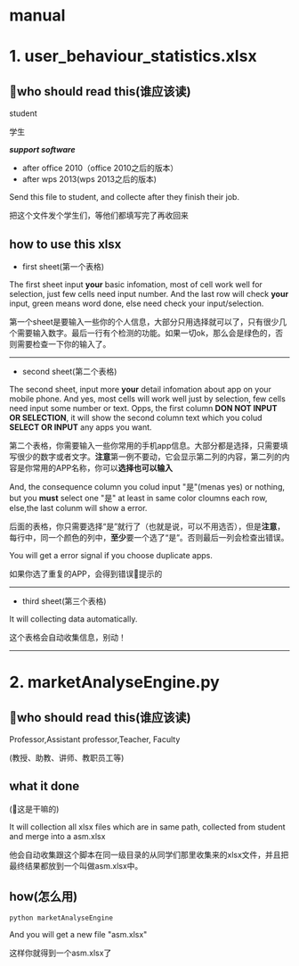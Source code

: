# manual

# 1. user_behaviour_statistics.xlsx

## who should read this(谁应该读)

student

学生

 ***support software***
 + after office 2010（office 2010之后的版本）
 + after wps 2013(wps 2013之后的版本)



Send this file to student, and collecte after they finish their job.

把这个文件发个学生们，等他们都填写完了再收回来

## how to use this xlsx

+ first sheet(第一个表格)

The first sheet input **your** basic infomation, most of cell work well for selection, just few cells need input number. And the last row will check **your** input, green means word done, else need check your input/selection.

第一个sheet是要输入一些你的个人信息，大部分只用选择就可以了，只有很少几个需要输入数字。最后一行有个检测的功能。如果一切ok，那么会是绿色的，否则需要检查一下你的输入了。

---

+ second sheet(第二个表格)

The second sheet, input more **your** detail infomation about app on your mobile phone. And yes, most cells will work well just by selection, few cells need input some number or text. Opps, the first column **DON NOT INPUT OR SELECTION**, it will show the second column text which you colud **SELECT OR INPUT** any apps you want. 

第二个表格，你需要输入一些你常用的手机app信息。大部分都是选择，只需要填写很少的数字或者文字。**注意**第一例不要动，它会显示第二列的内容，第二列的内容是你常用的APP名称，你可以**选择也可以输入**

And, the consequence column you colud input "是"(menas yes) or nothing, but you **must** select one "是" at least in same color cloumns each row, else,the last colunm will show a error. 

后面的表格，你只需要选择“是”就行了（也就是说，可以不用选否），但是**注意**，每行中，同一个颜色的列中，**至少**要一个选了“是”。否则最后一列会检查出错误。

You will get a error signal if you choose duplicate apps.

如果你选了重复的APP，会得到错误提示的

---

+ third sheet(第三个表格)

It will collecting data automatically.

这个表格会自动收集信息，别动！

---

# 2. marketAnalyseEngine.py

## who should read this(谁应该读)

Professor,Assistant professor,Teacher, Faculty

(教授、助教、讲师、教职员工等)

## what it done

(这是干嘛的)

It will collection all xlsx files which are in same path, collected from student and merge into a asm.xlsx

他会自动收集跟这个脚本在同一级目录的从同学们那里收集来的xlsx文件，并且把最终结果都放到一个叫做asm.xlsx中。

## how(怎么用)

``` shell
python marketAnalyseEngine
```

And you will get a new file "asm.xlsx"

这样你就得到一个asm.xlsx了

